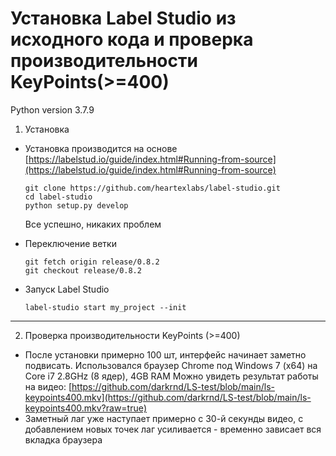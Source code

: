 # Установка Label Studio из исходного кода и проверка производительности KeyPoints(>=400)

Python version 3.7.9
1. Установка
* Установка производится на основе [https://labelstud.io/guide/index.html#Running-from-source](https://labelstud.io/guide/index.html#Running-from-source)

	```
	git clone https://github.com/heartexlabs/label-studio.git
	cd label-studio
	python setup.py develop
	```
	Все успешно, никаких проблем
* Переключение ветки
	```
	git fetch origin release/0.8.2
	git checkout release/0.8.2
	```
* Запуск Label Studio
	```
	label-studio start my_project --init
	```
---
2. Проверка производительности KeyPoints (>=400)
* После установки примерно 100 шт, интерфейс начинает заметно подвисать. Использовался браузер Chrome под Windows 7 (x64) на Core i7 2.8GHz (8 ядер), 4GB RAM
	Можно увидеть результат работы на видео: [https://github.com/darkrnd/LS-test/blob/main/ls-keypoints400.mkv](https://github.com/darkrnd/LS-test/blob/main/ls-keypoints400.mkv?raw=true)
* Заметный лаг уже наступает примерно с 30-й секунды видео, с добавлением новых точек лаг усиливается - временно зависает вся вкладка браузера
